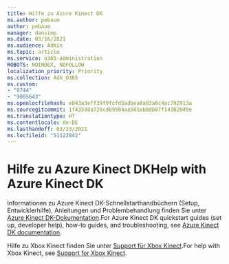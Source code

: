 ```yaml
---
title: Hilfe zu Azure Kinect DK
ms.author: pebaum
author: pebaum
manager: dansimp
ms.date: 03/16/2021
ms.audience: Admin
ms.topic: article
ms.service: o365-administration
ROBOTS: NOINDEX, NOFOLLOW
localization_priority: Priority
ms.collection: Adm_O365
ms.custom:
- "9744"
- "9005643"
ms.openlocfilehash: e043a3eff39f9fcfd5adbea8a93a6c4ac792913a
ms.sourcegitcommit: 1f43598a726cdb9904aa501eb8db87f143020d9e
ms.translationtype: HT
ms.contentlocale: de-DE
ms.lasthandoff: 03/23/2021
ms.locfileid: "51122842"
---
```

# <a name="help-with-azure-kinect-dk"></a><span data-ttu-id="e8a6a-102">Hilfe zu Azure Kinect DK</span><span class="sxs-lookup"><span data-stu-id="e8a6a-102">Help with Azure Kinect DK</span></span>

<span data-ttu-id="e8a6a-103">Informationen zu Azure Kinect DK-Schnellstarthandbüchern (Setup, Entwicklerhilfe), Anleitungen und Problembehandlung finden Sie unter [Azure Kinect DK-Dokumentation](https://docs.microsoft.com/azure/kinect-dk/).</span><span class="sxs-lookup"><span data-stu-id="e8a6a-103">For Azure Kinect DK quickstart guides (set up, developer help), how-to guides, and troubleshooting, see [Azure Kinect DK documentation](https://docs.microsoft.com/azure/kinect-dk/).</span></span>


<span data-ttu-id="e8a6a-104">Hilfe zu Xbox Kinect finden Sie unter [Support für Xbox Kinect](https://www.xbox.com/Search?q=kinect&rtc=1#nav-support).</span><span class="sxs-lookup"><span data-stu-id="e8a6a-104">For help with Xbox Kinect, see [Support for Xbox Kinect](https://www.xbox.com/Search?q=kinect&rtc=1#nav-support).</span></span>